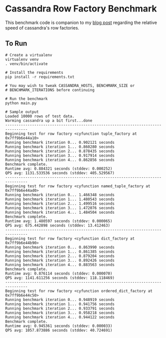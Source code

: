 # Cassandra Row Factory Benchmark

This benchmark code is companion to my
[blog post](https://rhye.org/post/python-cassandra-namedtuple-performance/)
regarding the relative speed of cassandra's row factories.

## To Run

    # Create a virtualenv
    virtualenv venv
    . venv/bin/activate

    # Install the requirements
    pip install -r requirements.txt

    # You may wish to tweak CASSANDRA_HOSTS, BENCHMARK_SIZE or
    # BENCHMARK_ITERATIONS before continuing

    # Run the benchmark
    python main.py

    # Sample output
    Loaded 10000 rows of test data.
    Warming cassandra up a bit first...done
    --------------------------------------------------------------------------------
    Beginning test for row factory <cyfunction tuple_factory at 0x7ff9b6e44a10>
    Running benchmark iteration 0... 0.902121 seconds
    Running benchmark iteration 1... 0.860280 seconds
    Running benchmark iteration 2... 0.878435 seconds
    Running benchmark iteration 3... 0.917914 seconds
    Running benchmark iteration 4... 0.862856 seconds
    Benchmark complete.
    Runtime avg: 0.884321 seconds (stddev: 0.000252)
    QPS avg: 1131.533536 seconds (stddev: 405.529567)
    --------------------------------------------------------------------------------
    Beginning test for row factory <cyfunction named_tuple_factory at 0x7ff9b6e44ad0>
    Running benchmark iteration 0... 1.466348 seconds
    Running benchmark iteration 1... 1.480543 seconds
    Running benchmark iteration 2... 1.499516 seconds
    Running benchmark iteration 3... 1.472076 seconds
    Running benchmark iteration 4... 1.484504 seconds
    Benchmark complete.
    Runtime avg: 1.480597 seconds (stddev: 0.000065)
    QPS avg: 675.442898 seconds (stddev: 13.412463)
    --------------------------------------------------------------------------------
    Beginning test for row factory <cyfunction dict_factory at 0x7ff9b6e44b90>
    Running benchmark iteration 0... 0.863990 seconds
    Running benchmark iteration 1... 0.861385 seconds
    Running benchmark iteration 2... 0.879204 seconds
    Running benchmark iteration 3... 0.892426 seconds
    Running benchmark iteration 4... 0.883563 seconds
    Benchmark complete.
    Runtime avg: 0.876114 seconds (stddev: 0.000070)
    QPS avg: 1141.611256 seconds (stddev: 118.118469)
    --------------------------------------------------------------------------------
    Beginning test for row factory <cyfunction ordered_dict_factory at 0x7ff9b6e44c50>
    Running benchmark iteration 0... 0.948919 seconds
    Running benchmark iteration 1... 0.941756 seconds
    Running benchmark iteration 2... 0.933791 seconds
    Running benchmark iteration 3... 0.958218 seconds
    Running benchmark iteration 4... 0.944122 seconds
    Benchmark complete.
    Runtime avg: 0.945361 seconds (stddev: 0.000033)
    QPS avg: 1057.873886 seconds (stddev: 40.724691)
